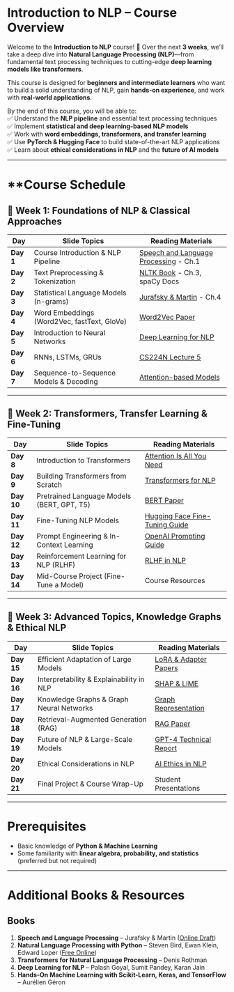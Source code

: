 #  **Introduction to NLP – Course Overview**  

Welcome to the **Introduction to NLP** course! 🚀 Over the next **3 weeks**, we’ll take a deep dive into **Natural Language Processing (NLP)**—from fundamental text processing techniques to cutting-edge **deep learning models like transformers**.  

This course is designed for **beginners and intermediate learners** who want to build a solid understanding of NLP, gain **hands-on experience**, and work with **real-world applications**.  

By the end of this course, you will be able to:  
✅ Understand the **NLP pipeline** and essential text processing techniques  
✅ Implement **statistical and deep learning-based NLP models**  
✅ Work with **word embeddings, transformers, and transfer learning**  
✅ Use **PyTorch & Hugging Face** to build state-of-the-art NLP applications  
✅ Learn about **ethical considerations in NLP** and the **future of AI models**  

---

#  **Course Schedule 

## 🔹 Week 1: Foundations of NLP & Classical Approaches  

| **Day**  | **Slide Topics** | **Reading Materials** |
|----------|-----------------|-----------------------|
| **Day 1** | Course Introduction & NLP Pipeline | [Speech and Language Processing](https://web.stanford.edu/~jurafsky/slp3/) - Ch.1 |
| **Day 2** | Text Preprocessing & Tokenization | [NLTK Book](https://www.nltk.org/book/) - Ch.3, spaCy Docs |
| **Day 3** | Statistical Language Models (n-grams) | [Jurafsky & Martin](https://web.stanford.edu/~jurafsky/slp3/) - Ch.4 |
| **Day 4** | Word Embeddings (Word2Vec, fastText, GloVe) | [Word2Vec Paper](https://arxiv.org/abs/1301.3781) |
| **Day 5** | Introduction to Neural Networks | [Deep Learning for NLP](https://arxiv.org/abs/2003.08271) |
| **Day 6** | RNNs, LSTMs, GRUs | [CS224N Lecture 5](https://www.youtube.com/watch?v=8HyCNIVRbSU) |
| **Day 7** | Sequence-to-Sequence Models & Decoding | [Attention-based Models](https://arxiv.org/abs/1409.0473) |

---

## 🔹 Week 2: Transformers, Transfer Learning & Fine-Tuning  

| **Day**  | **Slide Topics** | **Reading Materials** |
|----------|-----------------|-----------------------|
| **Day 8** | Introduction to Transformers | [Attention Is All You Need](https://arxiv.org/abs/1706.03762) |
| **Day 9** | Building Transformers from Scratch | [Transformers for NLP](https://huggingface.co/course) |
| **Day 10** | Pretrained Language Models (BERT, GPT, T5) | [BERT Paper](https://arxiv.org/abs/1810.04805) |
| **Day 11** | Fine-Tuning NLP Models | [Hugging Face Fine-Tuning Guide](https://huggingface.co/docs/transformers/training) |
| **Day 12** | Prompt Engineering & In-Context Learning | [OpenAI Prompting Guide](https://platform.openai.com/docs/guides/prompt-engineering) |
| **Day 13** | Reinforcement Learning for NLP (RLHF) | [RLHF in NLP](https://arxiv.org/abs/2009.01325) |
| **Day 14** | Mid-Course Project (Fine-Tune a Model) | Course Resources |

---

## 🔹 Week 3: Advanced Topics, Knowledge Graphs & Ethical NLP  

| **Day**  | **Slide Topics** | **Reading Materials** |
|----------|-----------------|-----------------------|
| **Day 15** | Efficient Adaptation of Large Models | [LoRA & Adapter Papers](https://arxiv.org/abs/2106.09685) |
| **Day 16** | Interpretability & Explainability in NLP | [SHAP & LIME](https://christophm.github.io/interpretable-ml-book/) |
| **Day 17** | Knowledge Graphs & Graph Neural Networks | [Graph Representation](https://arxiv.org/abs/1906.05064) |
| **Day 18** | Retrieval-Augmented Generation (RAG) | [RAG Paper](https://arxiv.org/abs/2005.11401) |
| **Day 19** | Future of NLP & Large-Scale Models | [GPT-4 Technical Report](https://openai.com/research/gpt-4) |
| **Day 20** | Ethical Considerations in NLP | [AI Ethics in NLP](https://arxiv.org/abs/1908.10084) |
| **Day 21** | Final Project & Course Wrap-Up | Student Presentations |


---

#  **Prerequisites**  
- Basic knowledge of **Python & Machine Learning**  
- Some familiarity with **linear algebra, probability, and statistics** (preferred but not required)  

---

# **Additional Books & Resources**  

## **Books**  
1. **Speech and Language Processing** – Jurafsky & Martin ([Online Draft](https://web.stanford.edu/~jurafsky/slp3/))  
2. **Natural Language Processing with Python** – Steven Bird, Ewan Klein, Edward Loper ([Free Online](https://www.nltk.org/book/))  
3. **Transformers for Natural Language Processing** – Denis Rothman  
4. **Deep Learning for NLP** – Palash Goyal, Sumit Pandey, Karan Jain  
5. **Hands-On Machine Learning with Scikit-Learn, Keras, and TensorFlow** – Aurélien Géron  

